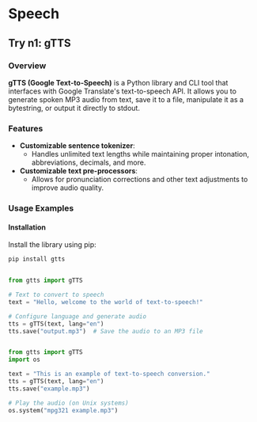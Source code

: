 # Speech

## Try n1: gTTS

### Overview
**gTTS (Google Text-to-Speech)** is a Python library and CLI tool that interfaces with Google Translate's text-to-speech API. It allows you to generate spoken MP3 audio from text, save it to a file, manipulate it as a bytestring, or output it directly to stdout.

### Features
- **Customizable sentence tokenizer**:
  - Handles unlimited text lengths while maintaining proper intonation, abbreviations, decimals, and more.
- **Customizable text pre-processors**:
  - Allows for pronunciation corrections and other text adjustments to improve audio quality.

### Usage Examples

#### Installation
Install the library using pip:
```bash
pip install gtts
```

```python

from gtts import gTTS

# Text to convert to speech
text = "Hello, welcome to the world of text-to-speech!"

# Configure language and generate audio
tts = gTTS(text, lang="en")
tts.save("output.mp3")  # Save the audio to an MP3 file

```

```python

from gtts import gTTS
import os

text = "This is an example of text-to-speech conversion."
tts = gTTS(text, lang="en")
tts.save("example.mp3")

# Play the audio (on Unix systems)
os.system("mpg321 example.mp3")

```